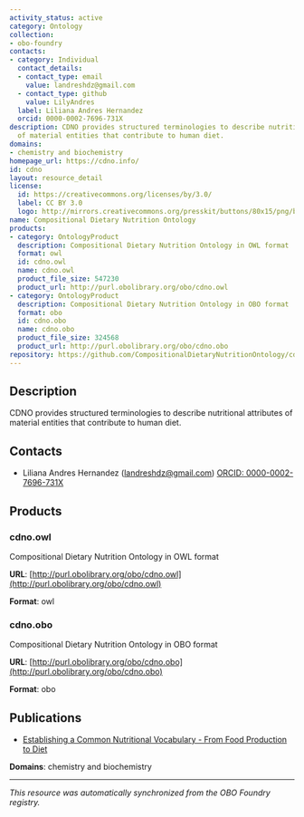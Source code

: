 ```yaml
---
activity_status: active
category: Ontology
collection:
- obo-foundry
contacts:
- category: Individual
  contact_details:
  - contact_type: email
    value: landreshdz@gmail.com
  - contact_type: github
    value: LilyAndres
  label: Liliana Andres Hernandez
  orcid: 0000-0002-7696-731X
description: CDNO provides structured terminologies to describe nutritional attributes
  of material entities that contribute to human diet.
domains:
- chemistry and biochemistry
homepage_url: https://cdno.info/
id: cdno
layout: resource_detail
license:
  id: https://creativecommons.org/licenses/by/3.0/
  label: CC BY 3.0
  logo: http://mirrors.creativecommons.org/presskit/buttons/80x15/png/by.png
name: Compositional Dietary Nutrition Ontology
products:
- category: OntologyProduct
  description: Compositional Dietary Nutrition Ontology in OWL format
  format: owl
  id: cdno.owl
  name: cdno.owl
  product_file_size: 547230
  product_url: http://purl.obolibrary.org/obo/cdno.owl
- category: OntologyProduct
  description: Compositional Dietary Nutrition Ontology in OBO format
  format: obo
  id: cdno.obo
  name: cdno.obo
  product_file_size: 324568
  product_url: http://purl.obolibrary.org/obo/cdno.obo
repository: https://github.com/CompositionalDietaryNutritionOntology/cdno
---
```

## Description

CDNO provides structured terminologies to describe nutritional attributes of material entities that contribute to human diet.

## Contacts

- Liliana Andres Hernandez (landreshdz@gmail.com) [ORCID: 0000-0002-7696-731X](https://orcid.org/0000-0002-7696-731X)

## Products

### cdno.owl

Compositional Dietary Nutrition Ontology in OWL format

**URL**: [http://purl.obolibrary.org/obo/cdno.owl](http://purl.obolibrary.org/obo/cdno.owl)

**Format**: owl

### cdno.obo

Compositional Dietary Nutrition Ontology in OBO format

**URL**: [http://purl.obolibrary.org/obo/cdno.obo](http://purl.obolibrary.org/obo/cdno.obo)

**Format**: obo

## Publications

- [Establishing a Common Nutritional Vocabulary - From Food Production to Diet](https://doi.org/10.3389/fnut.2022.928837)

**Domains**: chemistry and biochemistry

---

*This resource was automatically synchronized from the OBO Foundry registry.*